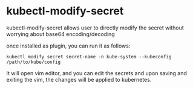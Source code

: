 # kubectl-modify-secret
kubectl-modify-secret allows user to directly modify the secret without worrying about base64 encoding/decoding

once installed as plugin, you can run it as follows:

`kubectl modify secret secret-name -n kube-system --kubeconfig /path/to/kube/config`

It will open vim editor, and you can edit the secrets and upon saving and exiting the vim, the changes will be applied to kubernetes.
